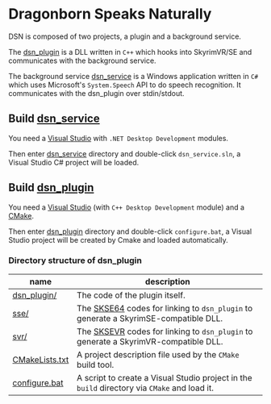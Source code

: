 Dragonborn Speaks Naturally
==============================

DSN is composed of two projects, a plugin and a background service.

The [dsn_plugin](dsn_plugin) is a DLL written in `C++` which hooks into SkyrimVR/SE and communicates with the background service.

The background service [dsn_service](dsn_service) is a Windows application written in `C#` which uses Microsoft's `System.Speech` API to do speech recognition. It communicates with the dsn_plugin over stdin/stdout.

## Build [dsn_service](dsn_service)

You need a [Visual Studio](https://visualstudio.microsoft.com/) with `.NET Desktop Development` modules.

Then enter [dsn_service](dsn_service) directory and double-click `dsn_service.sln`, a Visual Studio C# project will be loaded.

## Build [dsn_plugin](dsn_plugin)

You need a [Visual Studio](https://visualstudio.microsoft.com/) (with `C++ Desktop Development` module) and a [CMake](https://cmake.org/).

Then enter [dsn_plugin](dsn_plugin) directory and double-click `configure.bat`, a Visual Studio project will be created by Cmake and loaded automatically.

### Directory structure of dsn_plugin
name          | description
------------- | -------------
[dsn_plugin/](dsn_plugin/dsn_plugin) | The code of the plugin itself.
[sse/](dsn_plugin/sse) | The [SKSE64](http://skse.silverlock.org/) codes for linking to `dsn_plugin` to generate a SkyrimSE-compatible DLL.
[svr/](dsn_plugin/svr) | The [SKSEVR](http://skse.silverlock.org/) codes for linking to `dsn_plugin` to generate a SkyrimVR-compatible DLL.
[CMakeLists.txt](dsn_plugin/CMakeLists.txt) | A project description file used by the `CMake` build tool.
[configure.bat](dsn_plugin/configure.bat) | A script to create a Visual Studio project in the `build` directory via `CMake` and load it.

